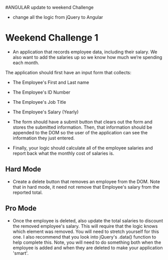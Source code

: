 #ANGULAR update to weekend Challenge
- change all the logic from jQuery to Angular



# Weekend Challenge 1

- An application that records employee data, including their salary. We also want to add the salaries up so we know how much we’re spending each month.

The application should first have an input form that collects:

- The Employee's First and Last name
- The Employee's ID Number
- The Employee's Job Title
- The Employee's Salary (Yearly)
- The form should have a submit button that
clears out the form and
stores the submitted information.
Then, that information should be appended to the DOM so the user of the application can see the information they just entered.

- Finally, your logic should calculate all of the employee salaries and report back what the monthly cost of salaries is.


## Hard Mode
- Create a delete button that removes an employee from the DOM. Note that in hard mode, it need not remove that Employee's salary from the reported total.

## Pro Mode
- Once the employee is deleted, also update the total salaries to discount the removed employee's salary. This will require that the logic knows which element was removed. You will need to stretch yourself for this one. I also recommend that you look into jQuery's .data() function to help complete this. Note, you will need to do something both when the employee is added and when they are deleted to make your application 'smart'.
